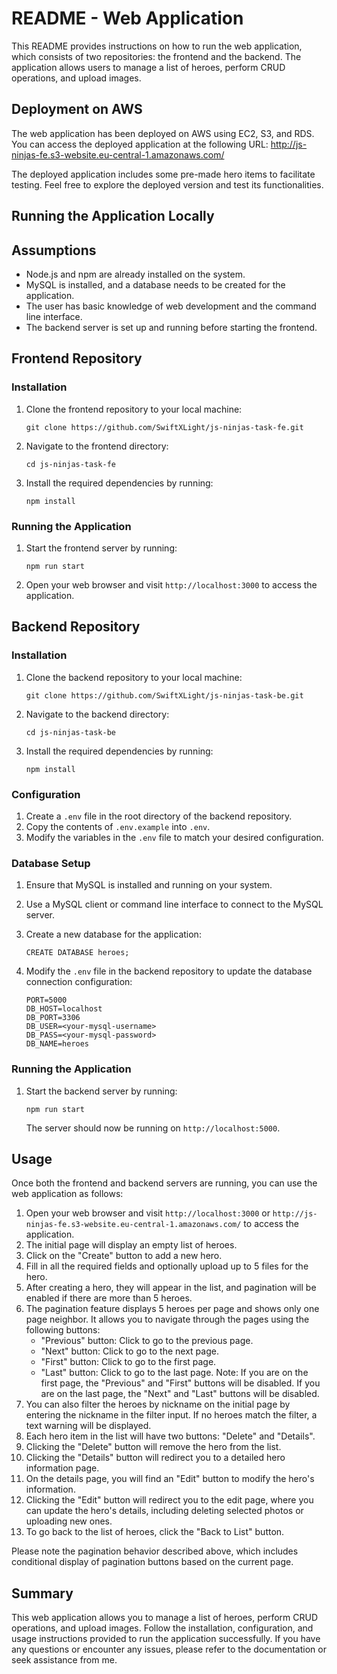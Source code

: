 # README - Web Application

This README provides instructions on how to run the web application, which consists of two repositories: the frontend and the backend. The application allows users to manage a list of heroes, perform CRUD operations, and upload images.

## Deployment on AWS

The web application has been deployed on AWS using EC2, S3, and RDS. You can access the deployed application at the following URL: http://js-ninjas-fe.s3-website.eu-central-1.amazonaws.com/

The deployed application includes some pre-made hero items to facilitate testing. Feel free to explore the deployed version and test its functionalities.

## Running the Application Locally

## Assumptions

- Node.js and npm are already installed on the system.
- MySQL is installed, and a database needs to be created for the application.
- The user has basic knowledge of web development and the command line interface.
- The backend server is set up and running before starting the frontend.

## Frontend Repository

### Installation

1. Clone the frontend repository to your local machine:

   ```shell
   git clone https://github.com/SwiftXLight/js-ninjas-task-fe.git
   ```

2. Navigate to the frontend directory:

   ```shell
   cd js-ninjas-task-fe
   ```

3. Install the required dependencies by running:

   ```shell
   npm install
   ```


### Running the Application

1. Start the frontend server by running:

   ```shell
   npm run start
   ```

2. Open your web browser and visit `http://localhost:3000` to access the application.

## Backend Repository

### Installation

1. Clone the backend repository to your local machine:

   ```shell
   git clone https://github.com/SwiftXLight/js-ninjas-task-be.git
   ```

2. Navigate to the backend directory:

   ```shell
   cd js-ninjas-task-be
   ```

3. Install the required dependencies by running:

   ```shell
   npm install
   ```

### Configuration

1. Create a `.env` file in the root directory of the backend repository.
2. Copy the contents of `.env.example` into `.env`.
3. Modify the variables in the `.env` file to match your desired configuration.

### Database Setup

1.  Ensure that MySQL is installed and running on your system.
    
2.  Use a MySQL client or command line interface to connect to the MySQL server.
    
3.  Create a new database for the application:
    
    
    `CREATE DATABASE heroes;` 
    
4.  Modify the `.env` file in the backend repository to update the database connection configuration:
    
    ```shell
    PORT=5000
    DB_HOST=localhost
	DB_PORT=3306
	DB_USER=<your-mysql-username>
	DB_PASS=<your-mysql-password>
	DB_NAME=heroes
	```

### Running the Application

1. Start the backend server by running:

   ```shell
   npm run start
   ```

   The server should now be running on `http://localhost:5000`.


## Usage

Once both the frontend and backend servers are running, you can use the web application as follows:

1.  Open your web browser and visit `http://localhost:3000` or `http://js-ninjas-fe.s3-website.eu-central-1.amazonaws.com/` to access the application.
2.  The initial page will display an empty list of heroes.
3.  Click on the "Create" button to add a new hero.
4.  Fill in all the required fields and optionally upload up to 5 files for the hero.
5.  After creating a hero, they will appear in the list, and pagination will be enabled if there are more than 5 heroes.
6.  The pagination feature displays 5 heroes per page and shows only one page neighbor. It allows you to navigate through the pages using the following buttons:
    -   "Previous" button: Click to go to the previous page.
    -   "Next" button: Click to go to the next page.
    -   "First" button: Click to go to the first page.
    -   "Last" button: Click to go to the last page. 
    Note: If you are on the first page, the "Previous" and "First" buttons will be disabled. If you are on the last page, the "Next" and "Last" buttons will be disabled.
7.  You can also filter the heroes by nickname on the initial page by entering the nickname in the filter input. If no heroes match the filter, a text warning will be displayed.
8.  Each hero item in the list will have two buttons: "Delete" and "Details".
9.  Clicking the "Delete" button will remove the hero from the list.
10.  Clicking the "Details" button will redirect you to a detailed hero information page.
11.  On the details page, you will find an "Edit" button to modify the hero's information.
12.  Clicking the "Edit" button will redirect you to the edit page, where you can update the hero's details, including deleting selected photos or uploading new ones.
13.  To go back to the list of heroes, click the "Back to List" button.

Please note the pagination behavior described above, which includes conditional display of pagination buttons based on the current page.

## Summary

This web application allows you to manage a list of heroes, perform CRUD operations, and upload images. Follow the installation, configuration, and usage instructions provided to run the application successfully. If you have any questions or encounter any issues, please refer to the documentation or seek assistance from me.